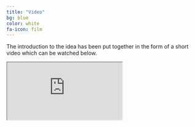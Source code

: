 ```yaml
---
title: "Video"
bg: blue
color: white
fa-icon: film
---
```


The introduction to the idea has been put together in the form of a short video which can be watched below.

<div class="icontain">
  <iframe src="https://www.youtube.com/embed/XYc0qjAhWoM" allowfullscreen></iframe>
</div>
